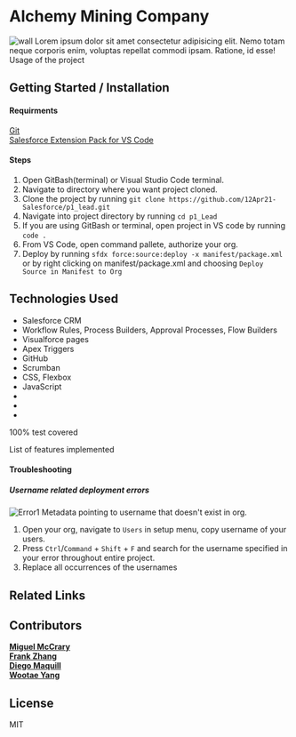 # Alchemy Mining Company
![wall](https://imgur.com/ns3khvp.png)
Lorem ipsum dolor sit amet consectetur adipisicing elit. Nemo totam neque corporis enim, voluptas repellat commodi ipsam. Ratione, id esse!  
Usage of the project

##  Getting Started / Installation 
#### Requirments 
[Git](https://git-scm.com/downloads)  
[Salesforce Extension Pack for VS Code](https://marketplace.visualstudio.com/items?itemName=salesforce.salesforcedx-vscode)


#### Steps
1. Open GitBash(terminal) or Visual Studio Code terminal.
2. Navigate to directory where you want project cloned.
3. Clone the project by running `git clone https://github.com/12Apr21-Salesforce/p1_lead.git`
4. Navigate into project directory by running `cd p1_Lead`
5. If you are using GitBash or terminal, open project in VS code by running `code .`
6. From VS Code, open command pallete, authorize your org.
7. Deploy by running `sfdx force:source:deploy -x manifest/package.xml` or by right clicking on manifest/package.xml and choosing `Deploy Source in Manifest to Org`


## Technologies Used 
- Salesforce CRM
- Workflow Rules, Process Builders, Approval Processes, Flow Builders
- Visualforce pages
- Apex Triggers
- GitHub
- Scrumban
- CSS, Flexbox
- JavaScript
-
-
-

100% test covered

List of features implemented

#### Troubleshooting
##### Username related deployment errors
![Error1](https://imgur.com/t5Dz1l5.png)
Metadata pointing to username that doesn't exist in org.
1. Open your org, navigate to `Users` in setup menu, copy username of your users.
2. Press `Ctrl`/`Command` + `Shift` + `F` and search for the username specified in your error throughout entire project.
3. Replace all occurrences of the usernames

## Related Links

## Contributors
**[Miguel McCrary](https://github.com/Migizal)**  
**[Frank Zhang](https://github.com/frank1433)**  
**[Diego Maquill](https://github.com/diego-maquill)**  
**[Wootae Yang](https://github.com/wyang19a)**

## License
MIT
